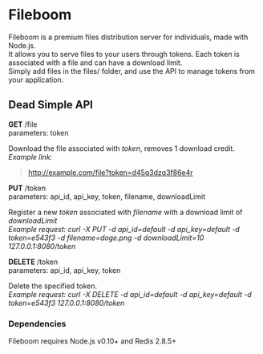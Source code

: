 Fileboom
========

Fileboom is a premium files distribution server for individuals, made with Node.js.  
It allows you to serve files to your users through tokens. Each token is associated with a file and can have a download limit.  
Simply add files in the files/ folder, and use the API to manage tokens from your application.  

## Dead Simple API

**GET** /file  
parameters: token

Download the file associated with *token*, removes 1 download credit.  
*Example link:*
> http://example.com/file?token=d45q3dzq3f86e4r  

**PUT** /token  
parameters: api_id, api_key, token, filename, downloadLimit

Register a new *token* associated with *filename* with a download limit of *downloadLimit*  
*Example request: curl -X PUT -d api_id=default -d api_key=default -d token=e543f3 -d filename=doge.png -d downloadLimit=10 127.0.0.1:8080/token*  

**DELETE** /token  
parameters: api_id, api_key, token

Delete the specified token.  
*Example request: curl -X DELETE -d api_id=default -d api_key=default -d token=e543f3 127.0.0.1:8080/token*

### Dependencies
Fileboom requires Node.js v0.10+ and Redis 2.8.5+